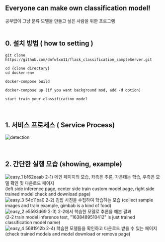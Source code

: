 
## Everyone can make own classification model!
공부없이 그냥 분류 모델을 만들고 싶은 사람을 위한 프로그램
<br/><br />

## 0. 설치 방법 ( how to setting )

```
git clone https://github.com/dnfwlxo11/flask_classification_sampleServer.git  

cd {clone directory}
cd docker-env

docker-compose build

docker-compose up (if you want background mod, add -d option)

start train your classification model
```  

<br/>

 ## 1. 서비스 프로세스 ( Service Process)
![detection](https://user-images.githubusercontent.com/32836490/144176518-ff0d9fcf-500f-4ba1-ac8d-b9d781c02c68.jpg)  


<br />

## 2. 간단한 실행 모습 (showing, example) 
![easy_1 b162eaab](https://user-images.githubusercontent.com/32836490/155907410-b839fd5d-9f04-483f-9064-0daa5ad9c157.jpg)
2-1)  메인 페이지의 모습, 좌측은 추론, 가운데는 학습, 우측은 모델 확인 및 다운로드 페이지   
(left side inference page, center side train custom model page, right side trained model check and download page)
<br />
![easy_3 54c11ba0](https://user-images.githubusercontent.com/32836490/155907457-11c536d0-2013-4a28-b430-e2d2b9af470f.jpg)
2-2) 김밥 사진을 수집하여 학습하는 모습 (collect sample images and train example, gimbab is a kind of food)
<br />
![easy_2 e5593d69](https://user-images.githubusercontent.com/32836490/155907565-7c763e80-1145-4b1b-937d-c94df2b7d2c2.jpg)
2-3) 2-2에서 학습한 모델로 추론을 해본 결과   
(2-2 train model inference test, "1638489510412" is just trained classification model name)
<br />
![easy_4 5681912b](https://user-images.githubusercontent.com/32836490/155907715-218d032e-b546-40d7-bb35-b6e44d812f0f.jpg)
2-4) 학습한 모델들을 확인하고 다운로드 받을 수 있는 페이지   
(check trained models and model download or remove page)
